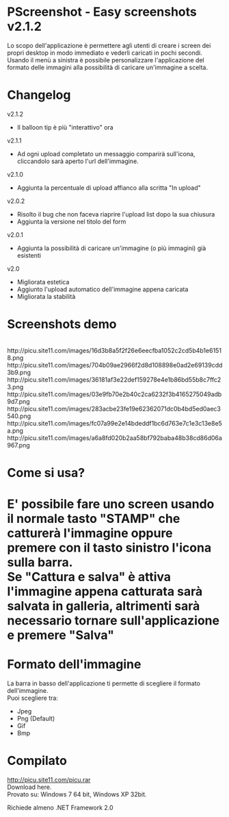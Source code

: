 PScreenshot - Easy screenshots v2.1.2
===========
Lo scopo dell'applicazione è permettere agli utenti di creare i screen dei propri desktop in modo immediato e vederli caricati in pochi secondi. <br />
Usando il menù a sinistra è possibile personalizzare l'applicazione del formato delle immagini alla possibilità di caricare un'immagine a scelta.

Changelog
===========
v2.1.2
* Il balloon tip è più "interattivo" ora

v2.1.1
* Ad ogni upload completato un messaggio comparirà sull'icona, cliccandolo sarà aperto l'url dell'immagine.

v2.1.0
* Aggiunta la percentuale di upload affianco alla scritta "In upload"

v2.0.2
* Risolto il bug che non faceva riaprire l'upload list dopo la sua chiusura
* Aggiunta la versione nel titolo del form

v2.0.1
* Aggiunta la possibilità di caricare un'immagine (o più immagini) già esistenti

v2.0
* Migliorata estetica
* Aggiunto l'upload automatico dell'immagine appena caricata
* Migliorata la stabilità

Screenshots demo
===========
<br />
http://picu.site11.com/images/16d3b8a5f2f26e6eecfba1052c2cd5b4b1e61518.png <br />
http://picu.site11.com/images/704b09ae2966f2d8d108898e0ad2e69139cdd3b9.png <br />
http://picu.site11.com/images/36181af3e22def159278e4e1b86bd55b8c7ffc23.png <br />
http://picu.site11.com/images/03e9fb70e2b40c2ca6232f3b4165275049adb9d7.png <br />
http://picu.site11.com/images/283acbe23fe19e62362071dc0b4bd5ed0aec3540.png <br />
http://picu.site11.com/images/fc07a99e2e14bdeddf1bc6d763e7c1e3c13e8e5a.png <br />
http://picu.site11.com/images/a6a8fd020b2aa58bf792baba48b38cd86d06a967.png <br />

Come si usa?
===========
E' possibile fare uno screen usando il normale tasto "STAMP" che catturerà l'immagine oppure premere con il tasto sinistro l'icona sulla barra.
<br />
Se "Cattura e salva" è attiva l'immagine appena catturata sarà salvata in galleria, altrimenti sarà necessario tornare sull'applicazione e premere "Salva"
<br />
<br />
Formato dell'immagine
===========
La barra in basso dell'applicazione ti permette di scegliere il formato dell'immagine. <br />
Puoi scegliere tra: <br />
* Jpeg
* Png (Default)
* Gif
* Bmp

Compilato
===========
http://picu.site11.com/picu.rar
<br />
Download here.
<br />
Provato su: Windows 7 64 bit, Windows XP 32bit.<br />

Richiede almeno .NET Framework 2.0
